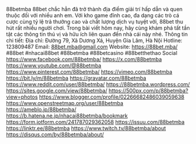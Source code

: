88betmba
88bet chắc hẳn đã trở thành địa điểm giải trí hấp dẫn và quen thuộc đối với nhiều anh em. Với kho game đỉnh cao, đa dạng các trò cá cược cùng tỷ lệ trả thưởng cao và chất lượng dịch vụ tuyệt vời, 88bet thu hút rất nhiều người chơi. Trong bài viết hôm nay, hãy cùng khám phá tất tần tật các thông tin thú vị và hữu ích liên quan đến nhà cái này nhé.
Thông tin chi tiết: 
Địa chỉ: Đường 79, Xã Dương Xá, Huyện Gia Lâm, Hà Nội
Hotline: 123809487
Email: 88bet.mba@gmail.com
Website: https://88bet.mba/
#88bet #nhacai88bet #88betmba #88betcasino #88betthethao
Social
https://www.facebook.com/88betmba/
https://x.com/88betmba
https://www.youtube.com/@88betmba
https://www.pinterest.com/88betmba/
https://vimeo.com/88betmba
https://bit.ly/m/88betmba
https://gravatar.com/88betmba
https://www.reddit.com/user/88betmba/
https://88betmba.wordpress.com/
https://sites.google.com/view/88betmba/
https://500px.com/p/88betmba?view=photos
https://www.blogger.com/profile/02266682486039059638
https://www.openstreetmap.org/user/88betmba
https://ameblo.jp/88betmba/
https://b.hatena.ne.jp/nhacai88betmba/bookmark
https://form.jotform.com/241787029362058
https://issuu.com/88betmba
https://linktr.ee/88betmba
https://www.twitch.tv/88betmba/about
https://disqus.com/by/88betmba/about/






